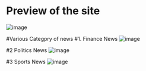 # Preview of the site
![image](https://github.com/Sarojkumar9999/News_Site/assets/139062383/010bca2f-1733-4610-aa27-d1c2d3453d7d)

#Various Categpry of news
#1. Finance News
![image](https://github.com/Sarojkumar9999/News_Site/assets/139062383/28f494e5-3930-4513-b6e9-c0044a5d1fc4)

#2 Politics News
![image](https://github.com/Sarojkumar9999/News_Site/assets/139062383/5372f85e-e9b0-44e5-943e-cfe6c1405c88)

#3 Sports News
![image](https://github.com/Sarojkumar9999/News_Site/assets/139062383/9f441918-d439-44ab-8e1e-2f226509740a)
